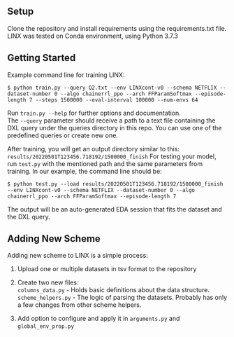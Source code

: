## Setup
Clone the repository and install requirements using the requirements.txt file.
</br> 
LINX was tested on Conda environment, using Python 3.7.3

## Getting Started
Example command line for training LINX:
```
$ python train.py --query Q2.txt --env LINXcont-v0 --schema NETFLIX --dataset-number 0 --algo chainerrl_ppo --arch FFParamSoftmax --episode-length 7 --steps 1500000 --eval-interval 100000 --num-envs 64
```
Run `train.py --help` for further options and documentation. <br/>
The `--query` parameter should receive a path to a text file containing the DXL query under the queries directory in this repo.
You can use one of the predefined queries or create new one.

After training, you will get an output directory similar to this: `results/20220501T123456.718192/1500000_finish`
For testing your model, run `test.py` with the mentioned path and the same parameters from training.
In our example, the command line should be:
```
$ python test.py --load results/20220501T123456.718192/1500000_finish --env LINXcont-v0 --schema NETFLIX --dataset-number 0 --algo chainerrl_ppo --arch FFParamSoftmax --episode-length 7
``` 
The output will be an auto-generated EDA session that fits the dataset and the DXL query.

## Adding New Scheme
Adding new scheme to LINX is a simple process:
1. Upload one or multiple datasets in tsv format to the repository
2. <p>Create two new files:<br/>
    <code>columns_data.py</code> - Holds basic definitions about the data structure.<br/>
    <code>scheme_helpers.py</code> - The logic of parsing the datasets. Probably has only a few changes from other scheme helpers.
    </p>
3. Add option to configure and apply it in `arguments.py` and `global_env_prop.py` 

 


